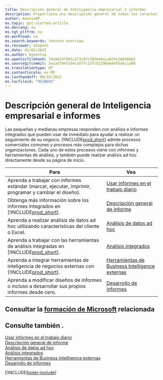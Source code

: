 ```yaml
---
title: Descripción general de Inteligencia empresarial e informes
description: Proporciona una descripción general de todas las características de Inteligencia empresarial e informes que admite el producto Business Central.
author: KennieNP
ms.topic: get-started-article
ms.devlang: na
ms.tgt_pltfrm: na
ms.workload: na
ms.search.keywords: feature overview
ms.reviewer: edupont
ms.date: 02/03/2022
ms.author: kepontop
ms.openlocfilehash: 7da9d24f805c273c67cf856e6a1a835e18686b83
ms.sourcegitcommit: 3acadf94fa34ca57fc137cb2296e644fbabc1a60
ms.translationtype: HT
ms.contentlocale: es-MX
ms.lasthandoff: 09/19/2022
ms.locfileid: "9528691"
---
```

# <a name="business-intelligence-and-reporting-overview"></a>Descripción general de Inteligencia empresarial e informes

Las pequeñas y medianas empresas responden con análisis e informes integrados que pueden usar de inmediato para ayudar a realizar un seguimiento de su negocio. [!INCLUDE[prod_short](includes/prod_short.md)] admite procesos comerciales comunes y procesos más complejos para dichas organizaciones. Cada uno de estos procesos viene con informes y herramientas de análisis, y también puede realizar análisis ad hoc directamente desde su página de inicio.  

| Para | Vea |
| --- | --- |
| Aprenda a trabajar con informes estándar (marcar, ejecutar, imprimir, programar y cambiar el diseño). | [Usar informes en el trabajo diario](reports-use-reports.md) |
| Obtenga más información sobre los informes integrados en [!INCLUDE[prod_short](includes/prod_short.md)]. |[Descripción general de informe](reports-available-reports.md)|
| Aprenda a realizar análisis de datos ad hoc utilizando características del cliente o Excel. | [Análisis de datos ad hoc](reports-adhoc-analysis.md) |
| Aprenda a trabajar con las herramientas de análisis integradas en [!INCLUDE[prod_short](includes/prod_short.md)].| [Análisis integrados](reports-built-in-analytics.md) |
| Aprenda a integrar herramientas de inteligencia de negocios externas con [!INCLUDE[prod_short](includes/prod_short.md)].| [Herramientas de Business Intelligence externas](reports-external-analysis.md) |
|Aprenda a modificar diseños de informes o incluso a desarrollar sus propios informes desde cero. |[Desarrollo de informes](reports-develop-reports.md)|

## <a name="see-related-microsoft-training"></a>Consultar la [formación de Microsoft](/training/paths/setup-reporting-dynamics-365-business-central/) relacionada

## <a name="see-also"></a>Consulte también .

[Usar informes en el trabajo diario](reports-use-reports.md)  
[Descripción general de informe](reports-available-reports.md)  
[Análisis de datos ad hoc](reports-adhoc-analysis.md)  
[Análisis integrados](reports-built-in-analytics.md)  
[Herramientas de Business Intelligence externas](reports-external-analysis.md)  
[Desarrollo de informes](reports-develop-reports.md)  


[!INCLUDE[footer-include](includes/footer-banner.md)]
